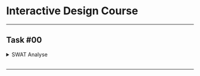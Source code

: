 # Interactive Design Course

---

## Task #00
<details>
  <summary>SWAT Analyse</summary>
  <br>
  
  ![SWAT Image](SWAT.png)
  <img src="SWAT.png" class="img-responsive" alt="">
  
  <br>
  </details>
  <br>

---
